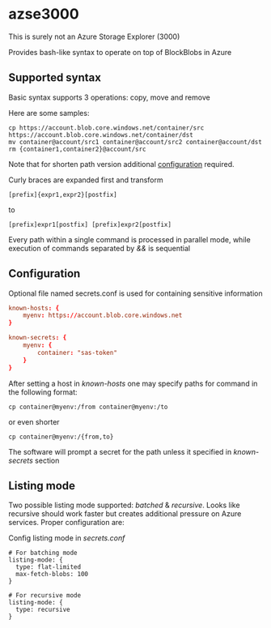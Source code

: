 # azse3000
This is surely not an Azure Storage Explorer (3000)

Provides bash-like syntax to operate on top of BlockBlobs in Azure

## Supported syntax

Basic syntax supports 3 operations: copy, move and remove

Here are some samples:
```
cp https://account.blob.core.windows.net/container/src https://account.blob.core.windows.net/container/dst
mv container@account/src1 container@account/src2 container@account/dst
rm {container1,container2}@account/src
```

Note that for shorten path version additional [configuration](#configuration) required.

Curly braces are expanded first and transform
```
[prefix]{expr1,expr2}[postfix]
```
to 
```
[prefix]expr1[postfix] [prefix]expr2[postfix]
```

Every path within a single command is processed in parallel mode, while execution 
of commands separated by *&&* is sequential

## Configuration
Optional file named secrets.conf is used for containing sensitive information
```conf
known-hosts: {
    myenv: https://account.blob.core.windows.net
}

known-secrets: {
    myenv: {
        container: "sas-token"
    }
}
```

After setting a host in *known-hosts* one may specify paths for command in the
following format:
```
cp container@myenv:/from container@myenv:/to
```
or even shorter
```
cp container@myenv:/{from,to}
```

The software will prompt a secret for the path unless it specified 
in *known-secrets* section

## Listing mode

Two possible listing mode supported: *batched* & *recursive*. Looks like recursive 
should work faster but creates additional pressure on Azure services.
Proper configuration are:

Config listing mode in *secrets.conf*
```
# For batching mode
listing-mode: {
  type: flat-limited
  max-fetch-blobs: 100
}

# For recursive mode
listing-mode: {
  type: recursive
}
```